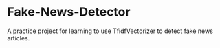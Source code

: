 # Fake-News-Detector
A practice project for learning to use TfidfVectorizer to detect fake news articles.
